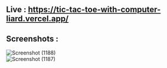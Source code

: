 ## Live : https://tic-tac-toe-with-computer-liard.vercel.app/

## Screenshots :
![Screenshot (1188)](https://github.com/user-attachments/assets/848aaffe-0634-4907-9560-96478076596c)
<br>
![Screenshot (1187)](https://github.com/user-attachments/assets/40dfec17-832c-43ae-a92c-0e43d691cb9a)
